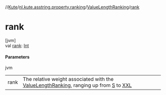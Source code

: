 //[Kute](../../../index.md)/[nl.kute.asstring.property.ranking](../index.md)/[ValueLengthRanking](index.md)/[rank](rank.md)

# rank

[jvm]\
val [rank](rank.md): [Int](https://kotlinlang.org/api/latest/jvm/stdlib/kotlin/-int/index.html)

#### Parameters

jvm

| | |
|---|---|
| rank | The relative weight associated with the [ValueLengthRanking](index.md), ranging up from [S](-s/index.md) to [XXL](-x-x-l/index.md) |
